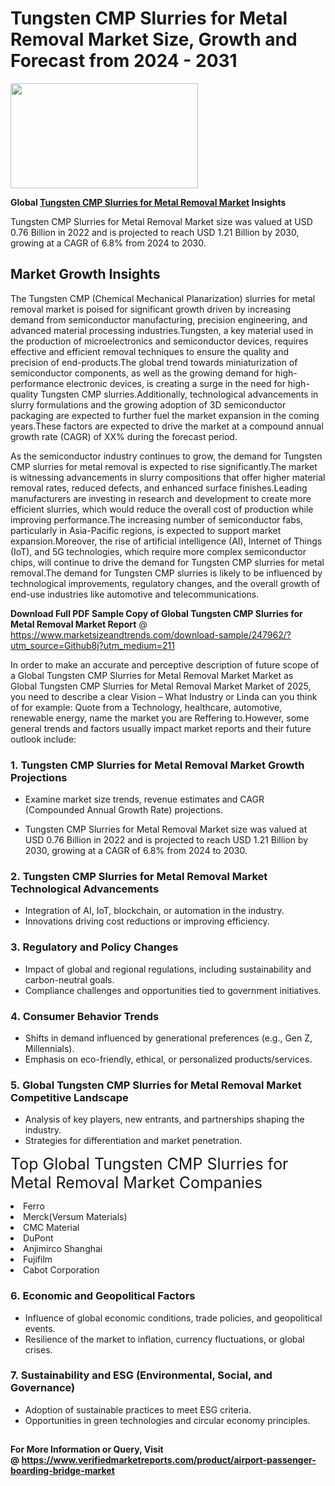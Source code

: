 <H1>Tungsten CMP Slurries for Metal Removal Market Size, Growth and Forecast from 2024 - 2031</H1><img class="aligncenter size-medium wp-image-584254" src="https://thirdeyenews.in/wp-content/uploads/2024/09/Global-Market-Research-300x168.jpeg" alt="" width="300" height="168" /><p><strong>Global&nbsp;<a href="https://www.marketsizeandtrends.com/download-sample/247962/?utm_source=Github8j?utm_medium=211">Tungsten CMP Slurries for Metal Removal Market</a> Insights</strong></p><p>Tungsten CMP Slurries for Metal Removal Market size was valued at USD 0.76 Billion in 2022 and is projected to reach USD 1.21 Billion by 2030, growing at a CAGR of 6.8% from 2024 to 2030.</p><p><h2>Market Growth Insights</h2> <p>The Tungsten CMP (Chemical Mechanical Planarization) slurries for metal removal market is poised for significant growth driven by increasing demand from semiconductor manufacturing, precision engineering, and advanced material processing industries.Tungsten, a key material used in the production of microelectronics and semiconductor devices, requires effective and efficient removal techniques to ensure the quality and precision of end-products.The global trend towards miniaturization of semiconductor components, as well as the growing demand for high-performance electronic devices, is creating a surge in the need for high-quality Tungsten CMP slurries.Additionally, technological advancements in slurry formulations and the growing adoption of 3D semiconductor packaging are expected to further fuel the market expansion in the coming years.These factors are expected to drive the market at a compound annual growth rate (CAGR) of XX% during the forecast period.</p> <p>As the semiconductor industry continues to grow, the demand for Tungsten CMP slurries for metal removal is expected to rise significantly.The market is witnessing advancements in slurry compositions that offer higher material removal rates, reduced defects, and enhanced surface finishes.Leading manufacturers are investing in research and development to create more efficient slurries, which would reduce the overall cost of production while improving performance.The increasing number of semiconductor fabs, particularly in Asia-Pacific regions, is expected to support market expansion.Moreover, the rise of artificial intelligence (AI), Internet of Things (IoT), and 5G technologies, which require more complex semiconductor chips, will continue to drive the demand for Tungsten CMP slurries for metal removal.The demand for Tungsten CMP slurries is likely to be influenced by technological improvements, regulatory changes, and the overall growth of end-use industries like automotive and telecommunications.</p> <p><span class=""><strong>Download Full PDF Sample Copy of Global Tungsten CMP Slurries for Metal Removal Market Report</strong> @ <a href="https://www.marketsizeandtrends.com/download-sample/247962/?utm_source=Github8j?utm_medium=211" target="_blank">https://www.marketsizeandtrends.com/download-sample/247962/?utm_source=Github8j?utm_medium=211</a></span></p><p>In order to make an accurate and perceptive description of future scope of a Global&nbsp;Tungsten CMP Slurries for Metal Removal Market Market as Global&nbsp;Tungsten CMP Slurries for Metal Removal Market Market of 2025, you need to describe a clear Vision &ndash; What Industry or Linda can you think of for example: Quote from a Technology, healthcare, automotive, renewable energy, name the market you are Reffering to.However, some general trends and factors usually impact market reports and their future outlook include:</p><h3>1.&nbsp;<strong>Tungsten CMP Slurries for Metal Removal Market Growth Projections</strong></h3><ul><li>Examine market size trends, revenue estimates and CAGR (Compounded Annual Growth Rate) projections.</li><li><p>Tungsten CMP Slurries for Metal Removal Market size was valued at USD 0.76 Billion in 2022 and is projected to reach USD 1.21 Billion by 2030, growing at a CAGR of 6.8% from 2024 to 2030.</p></li></ul><h3>2.&nbsp;<strong>Tungsten CMP Slurries for Metal Removal Market Technological Advancements</strong></h3><ul><li>Integration of AI, IoT, blockchain, or automation in the industry.</li><li>Innovations driving cost reductions or improving efficiency.</li></ul><h3>3.&nbsp;<strong>Regulatory and Policy Changes</strong></h3><ul><li>Impact of global and regional regulations, including sustainability and carbon-neutral goals.</li><li>Compliance challenges and opportunities tied to government initiatives.</li></ul><h3>4.&nbsp;<strong>Consumer Behavior Trends</strong></h3><ul><li>Shifts in demand influenced by generational preferences (e.g., Gen Z, Millennials).</li><li>Emphasis on eco-friendly, ethical, or personalized products/services.</li></ul><h3>5.&nbsp;<strong>Global Tungsten CMP Slurries for Metal Removal Market Competitive Landscape</strong></h3><ul><li>Analysis of key players, new entrants, and partnerships shaping the industry.</li><li>Strategies for differentiation and market penetration.</li></ul><p data-pm-slice="1 1 []"><span style="color: inherit; font-family: inherit; font-size: 25px;">Top Global Tungsten CMP Slurries for Metal Removal Market Companies</span></p><div class="" data-test-id=""><p><li>Ferro</li><li> Merck(Versum Materials)</li><li> CMC Material</li><li> DuPont</li><li> Anjimirco Shanghai</li><li> Fujifilm</li><li> Cabot Corporation</li></p></div><h3>6.&nbsp;<strong>Economic and Geopolitical Factors</strong></h3><ul><li>Influence of global economic conditions, trade policies, and geopolitical events.</li><li>Resilience of the market to inflation, currency fluctuations, or global crises.</li></ul><h3>7.&nbsp;<strong>Sustainability and ESG (Environmental, Social, and Governance)</strong></h3><ul><li>Adoption of sustainable practices to meet ESG criteria.</li><li>Opportunities in green technologies and circular economy principles.</li></ul><h2><strong style="font-size: 14px;">For More Information or Query, Visit @&nbsp;</strong><a style="background-color: #ffffff; font-size: 14px;" href="https://www.marketsizeandtrends.com/report/tungsten-cmp-slurries-for-metal-removal-market/" target="_blank">https://www.verifiedmarketreports.com/product/airport-passenger-boarding-bridge-market</a></h2>